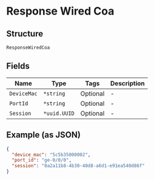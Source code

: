 
# Response Wired Coa

## Structure

`ResponseWiredCoa`

## Fields

| Name | Type | Tags | Description |
|  --- | --- | --- | --- |
| `DeviceMac` | `*string` | Optional | - |
| `PortId` | `*string` | Optional | - |
| `Session` | `*uuid.UUID` | Optional | - |

## Example (as JSON)

```json
{
  "device_mac": "5c5b35000002",
  "port_id": "ge-0/0/0",
  "session": "0a2a11b8-4b30-40d8-a6d1-e91ea540d86f"
}
```

